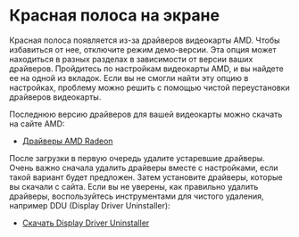 # Красная полоса на экране

Красная полоса появляется из-за драйверов видеокарты AMD. Чтобы избавиться от нее, отключите режим демо-версии. Эта опция может находиться в разных разделах в зависимости от версии ваших драйверов. Пройдитесь по настройкам видеокарты AMD, и вы найдете ее на одной из вкладок. Если вы не смогли найти эту опцию в настройках, проблему можно решить с помощью чистой переустановки драйверов видеокарты.

Последнюю версию драйверов для вашей видеокарты можно скачать на сайте AMD:

* [Драйверы AMD Radeon](https://www.amd.com/support)

После загрузки в первую очередь удалите устаревшие драйверы. Очень важно сначала удалить драйверы вместе с настройками, если такой вариант будет предложен. Затем установите драйверы, которые вы скачали с сайта. Если вы не уверены, как правильно удалить драйверы, воспользуйтесь инструментами для чистого удаления, например DDU (Display Driver Uninstaller):

* [Скачать Display Driver Uninstaller](https://www.guru3d.com/files-details/display-driver-uninstaller-download.html)
